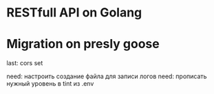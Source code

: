 # RESTfull API on Golang
# Migration on presly goose

last: cors set

need: настроить создание файла для записи логов
need: прописать нужный уровень в tint из .env